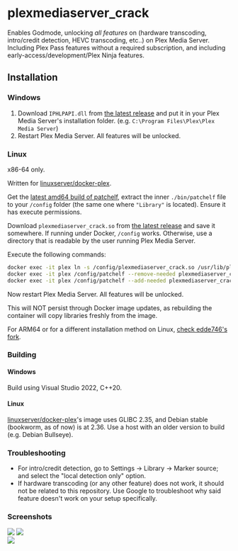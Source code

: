 # plexmediaserver_crack

Enables Godmode, unlocking *all features* on (hardware transcoding, intro/credit detection, HEVC transcoding, etc..) on Plex Media Server. Including Plex Pass features without a required subscription, and including early-access/development/Plex Ninja features.

## Installation

### Windows

1. Download `IPHLPAPI.dll` from [the latest release](https://github.com/yuv420p10le/plexmediaserver_crack/releases/latest/download/IPHLPAPI.dll) and put it in your Plex Media Server's installation folder. (e.g. `C:\Program Files\Plex\Plex Media Server`)
2. Restart Plex Media Server. All features will be unlocked.

### Linux

x86-64 only.

Written for [linuxserver/docker-plex](https://github.com/linuxserver/docker-plex).

Get the [latest amd64 build of patchelf](https://github.com/NixOS/patchelf/releases/latest), extract the inner `./bin/patchelf` file to your `/config` folder (the same one where `"Library"` is located). Ensure it has execute permissions.

Download `plexmediaserver_crack.so` from [the latest release](https://github.com/yuv420p10le/plexmediaserver_crack/releases/latest/download/plexmediaserver_crack.so) and save it somewhere. If running under Docker, `/config` works. Otherwise, use a directory that is readable by the user running Plex Media Server.

Execute the following commands:

```sh
docker exec -it plex ln -s /config/plexmediaserver_crack.so /usr/lib/plexmediaserver/lib/plexmediaserver_crack.so
docker exec -it plex /config/patchelf --remove-needed plexmediaserver_crack.so "/usr/lib/plexmediaserver/lib/libsoci_core.so"
docker exec -it plex /config/patchelf --add-needed plexmediaserver_crack.so "/usr/lib/plexmediaserver/lib/libsoci_core.so"
```

Now restart Plex Media Server. All features will be unlocked.

This will NOT persist through Docker image updates, as rebuilding the container will copy libraries freshly from the image.

For ARM64 or for a different installation method on Linux, [check edde746's fork](https://github.com/edde746/plexmediaserver_crack).

### Building

#### Windows

Build using Visual Studio 2022, C++20.

#### Linux

[linuxserver/docker-plex](https://github.com/linuxserver/docker-plex)'s image uses GLIBC 2.35, and Debian stable (bookworm, as of now) is at 2.36. Use a host with an older version to build (e.g. Debian Bullseye).

### Troubleshooting

* For intro/credit detection, go to Settings -> Library -> Marker source; and select the "local detection only" option.
* If hardware transcoding (or any other feature) does not work, it should not be related to this repository. Use Google to troubleshoot why said feature doesn't work on your setup specifically.

### Screenshots

![](https://i.imgur.com/6LGkLcm.png) ![](https://i.imgur.com/su02dh3.png)  
![](https://i.imgur.com/sSysxcq.png)